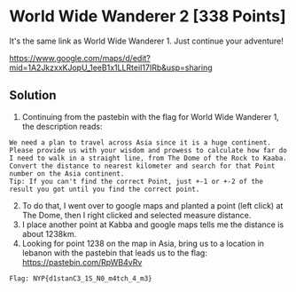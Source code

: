 # World Wide Wanderer 2 [338 Points]
It's the same link as World Wide Wanderer 1. Just continue your adventure!

https://www.google.com/maps/d/edit?mid=1A2JkzxxKJopU_1eeB1x1LLRteiI17IRb&usp=sharing

## Solution

1. Continuing from the pastebin with the flag for World Wide Wanderer 1, the description reads:
```
We need a plan to travel across Asia since it is a huge continent.
Please provide us with your wisdom and prowess to calculate how far do I need to walk in a straight line, from The Dome of the Rock to Kaaba.
Convert the distance to nearest kilometer and search for that Point number on the Asia continent.
Tip: If you can't find the correct Point, just +-1 or +-2 of the result you got until you find the correct point.
```
2. To do that, I went over to google maps and planted a point (left click) at The Dome, then I right clicked and selected measure distance.
3. I place another point at Kabba and google maps tells me the distance is about 1238km.
4. Looking for point 1238 on the map in Asia, bring us to a location in lebanon with the pastebin that leads us to the flag: https://pastebin.com/RpWB4vRv
```
Flag: NYP{d1stanC3_1S_N0_m4tch_4_m3}
```
